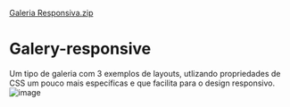 [Galeria Responsiva.zip](https://github.com/jadielsanttos/Galery-responsive/files/6379194/Galeria.Responsiva.zip)
# Galery-responsive
Um tipo de galeria com 3 exemplos de layouts, utlizando propriedades de CSS um pouco mais específicas e que facilita para o design responsivo.
![image](https://user-images.githubusercontent.com/82414367/116127615-6dac8b00-a69e-11eb-8576-abbc78cef6fb.png)

